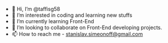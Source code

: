 - 👋 Hi, I’m @taffisg58
- 👀 I’m interested in coding and learning new stuffs
- 🌱 I’m currently learning Front-End 
- 💞️ I’m looking to collaborate on Front-End developing projects.
- 📫 How to reach me  - stanislav.simeonoff@gmail.com

<!---
taffing58/taffing58 is a ✨ special ✨ repository because its `README.md` (this file) appears on your GitHub profile.
You can click the Preview link to take a look at your changes.
--->
